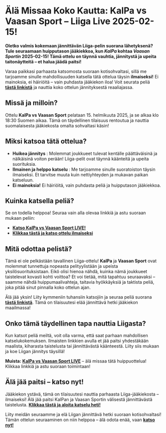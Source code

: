 # Älä Missaa Koko Kautta: KalPa vs Vaasan Sport – Liiga Live 2025-02-15!

**Oletko valmis kokemaan jännittävän Liiga-pelin suorana lähetyksenä? Tule seuraamaan huipputason jääkiekkoa, kun _KalPa_ kohtaa _Vaasan Sportin_ 2025-02-15! Tämä ottelu on täynnä vauhtia, jännitystä ja upeita taitonäytteitä – et halua jäädä paitsi!**

Varaa paikkasi parhaasta katsomosta suoraan kotisohvaltasi, sillä me tarjoamme sinulle mahdollisuuden katsella tätä ottelua täysin **ilmaiseksi!** Ei mainoksia, ei häiriöitä – vain puhdasta jääkiekon iloa! Voit seurata peliä [**tästä linkistä**](https://tinyurl.com/livestreamfreeo?st=KalPa+vs+Vaasan+Sport&si=ghc) ja nauttia koko ottelun jännityksestä reaaliajassa.

## Missä ja milloin?

Ottelu **KalPa vs Vaasan Sport** pelataan 15. helmikuuta 2025, ja se alkaa klo 18:30 Suomen aikaa. Tämä on täydellinen tilaisuus rentoutua ja nauttia suomalaisesta jääkiekosta omalta sohvaltasi käsin!

## Miksi katsoa tätä ottelua?

- **Huikea jännitys** : Molemmat joukkueet tulevat kentälle päättäväisinä ja nälkäisinä voiton perään! Liiga-pelit ovat täynnä käänteitä ja upeita suorituksia.
- **Ilmainen ja helppo katselu** : Me tarjoamme sinulle suoratoiston täysin ilmaiseksi. Et tarvitse muuta kuin nettiyhteyden ja mukavan paikan katseluun.
- **Ei mainoksia!** Ei häiriöitä, vain puhdasta peliä ja huipputason jääkiekkoa.

## Kuinka katsella peliä?

Se on todella helppoa! Seuraa vain alla olevaa linkkiä ja astu suoraan mukaan peliin:

- [**Katso KalPa vs Vaasan Sport LIVE!**](https://tinyurl.com/livestreamfreeo?st=KalPa+vs+Vaasan+Sport&si=ghc)
- [**Klikkaa tästä ja katso ottelu ilmaiseksi**](https://tinyurl.com/livestreamfreeo?st=KalPa+vs+Vaasan+Sport&si=ghc)

## Mitä odottaa pelistä?

Tämä ei ole pelkästään tavallinen Liiga-ottelu! **KalPa** ja **Vaasan Sport** ovat molemmat tunnettuja nopeasta pelityylistään ja upeista yksilösuorituksistaan. Eikö olisi hienoa nähdä, kuinka nämä joukkueet taistelevat kovasti kohti voittoa? Et voi tietää, mitä tapahtuu seuraavaksi – saamme nähdä huippumaalivahteja, taitavia hyökkäyksiä ja taktista peliä, joka pitää sinut pinnalla koko ottelun ajan.

Älä jää yksin! Liity kymmeniin tuhansiin katsojiin ja seuraa peliä suorana [**tästä linkistä**](https://tinyurl.com/livestreamfreeo?st=KalPa+vs+Vaasan+Sport&si=ghc). Tämä on tilaisuutesi elää jännittävä hetki jääkiekon maailmassa!

## Onko tämä täydellinen tapa nauttia Liigasta?

Kun katsot peliä meiltä, voit olla varma, että saat parhaan mahdollisen katselukokemuksen. Ilmaisten linkkien avulla et jää paitsi yhdestäkään maalista, kiharasta taistelusta tai jännittävästä käänteestä. Liity siis mukaan ja koe Liigan jännitys täysillä!

**Muista:** [**KalPa vs Vaasan Sport LIVE**](https://tinyurl.com/livestreamfreeo?st=KalPa+vs+Vaasan+Sport&si=ghc) – älä missaa tätä huippuottelua! Klikkaa linkkiä ja astu suoraan toimintaan!

## Älä jää paitsi – katso nyt!

Jääkiekon ystävä, tämä on tilaisuutesi nauttia parhaasta Liiga-jääkiekosta – ilmaiseksi! Älä jää paitsi KalPan ja Vaasan Sportin välisestä jännittävästä taistelusta. [**Klikkaa tästä ja aloita katselu heti!**](https://tinyurl.com/livestreamfreeo?st=KalPa+vs+Vaasan+Sport&si=ghc)

Liity meidän seuraamme ja elä Liigan jännittävä hetki suoraan kotisohvaltasi! Tämän ottelun seuraaminen on niin helppoa – älä odota enää, vaan [**katso nyt!**](https://tinyurl.com/livestreamfreeo?st=KalPa+vs+Vaasan+Sport&si=ghc)
